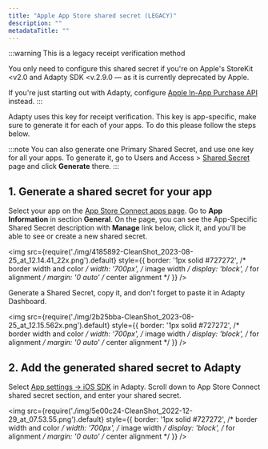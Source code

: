 ```yaml
---
title: "Apple App Store shared secret (LEGACY)"
description: ""
metadataTitle: ""
---
```


:::warning
This is a legacy receipt verification method

You only need to configure this shared secret if you're on Apple's StoreKit \<v2.0 and Adapty SDK \<v.2.9.0 — as it is currently deprecated by Apple.

If you're just starting out with Adapty, configure [Apple In-App Purchase API](in-app-purchase-api-storekit-2) instead.
:::

Adapty uses this key for receipt verification. This key is app-specific, make sure to generate it for each of your apps. To do this please follow the steps below.

:::note
You can also generate one Primary Shared Secret, and use one key for all your apps. To generate it, go to Users and Access > [Shared Secret](https://appstoreconnect.apple.com/access/shared-secret) page and click **Generate** there.
:::

## 1\. Generate a shared secret for your app

Select your app on the [App Store Connect apps page](https://appstoreconnect.apple.com/apps). Go to **App Information** in section **General**. On the page, you can see the App-Specific Shared Secret description with  **Manage** link below, click it, and you'll be able to see or create a new shared secret.


<img
  src={require('./img/4185892-CleanShot_2023-08-25_at_12.14.41_22x.png').default}
  style={{
    border: '1px solid #727272', /* border width and color */
    width: '700px', /* image width */
    display: 'block', /* for alignment */
    margin: '0 auto' /* center alignment */
  }}
/>





Generate a Shared Secret, copy it, and don't forget to paste it in Adapty Dashboard.


<img
  src={require('./img/2b25bba-CleanShot_2023-08-25_at_12.15.562x.png').default}
  style={{
    border: '1px solid #727272', /* border width and color */
    width: '700px', /* image width */
    display: 'block', /* for alignment */
    margin: '0 auto' /* center alignment */
  }}
/>





## 2\. Add the generated shared secret to Adapty

Select [App settings -> iOS SDK](https://app.adapty.io/settings/ios-sdk) in Adapty. Scroll down to App Store Connect shared secret section, and enter your shared secret. 


<img
  src={require('./img/5e00c24-CleanShot_2022-12-29_at_07.53.55.png').default}
  style={{
    border: '1px solid #727272', /* border width and color */
    width: '700px', /* image width */
    display: 'block', /* for alignment */
    margin: '0 auto' /* center alignment */
  }}
/>


